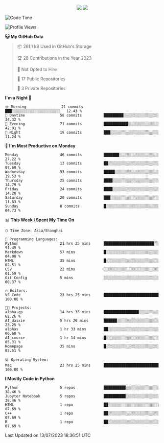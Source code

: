 <p align="center">
    <img src = "https://github-readme-stats.vercel.app/api?username=Zheng-Yi-git&show_icons=true&theme=yeblu&hide_border=true&count_private=true">
    <img src = "https://github-readme-stats.vercel.app/api/top-langs/?username=Zheng-Yi-git&hide=html,css&theme=yeblu&layout=compact&hide_border=true&count_private=true&langs_count=8">
</p>

<!--START_SECTION:waka-->
![Code Time](http://img.shields.io/badge/Code%20Time-547%20hrs%2041%20mins-blue)

![Profile Views](http://img.shields.io/badge/Profile%20Views-45-blue)

**🐱 My GitHub Data** 

> 📦 261.1 kB Used in GitHub's Storage 
 > 
> 🏆 28 Contributions in the Year 2023
 > 
> 🚫 Not Opted to Hire
 > 
> 📜 17 Public Repositories 
 > 
> 🔑 3 Private Repositories 
 > 
**I'm a Night 🦉** 

```text
🌞 Morning                21 commits          ███░░░░░░░░░░░░░░░░░░░░░░   12.43 % 
🌆 Daytime                58 commits          █████████░░░░░░░░░░░░░░░░   34.32 % 
🌃 Evening                71 commits          ███████████░░░░░░░░░░░░░░   42.01 % 
🌙 Night                  19 commits          ███░░░░░░░░░░░░░░░░░░░░░░   11.24 % 
```
📅 **I'm Most Productive on Monday** 

```text
Monday                   46 commits          ███████░░░░░░░░░░░░░░░░░░   27.22 % 
Tuesday                  13 commits          ██░░░░░░░░░░░░░░░░░░░░░░░   07.69 % 
Wednesday                33 commits          █████░░░░░░░░░░░░░░░░░░░░   19.53 % 
Thursday                 25 commits          ████░░░░░░░░░░░░░░░░░░░░░   14.79 % 
Friday                   24 commits          ████░░░░░░░░░░░░░░░░░░░░░   14.20 % 
Saturday                 20 commits          ███░░░░░░░░░░░░░░░░░░░░░░   11.83 % 
Sunday                   8 commits           █░░░░░░░░░░░░░░░░░░░░░░░░   04.73 % 
```


📊 **This Week I Spent My Time On** 

```text
🕑︎ Time Zone: Asia/Shanghai

💬 Programming Languages: 
Python                   21 hrs 25 mins      ███████████████████████░░   91.45 % 
Markdown                 57 mins             █░░░░░░░░░░░░░░░░░░░░░░░░   04.08 % 
HTML                     35 mins             █░░░░░░░░░░░░░░░░░░░░░░░░   02.51 % 
CSV                      22 mins             ░░░░░░░░░░░░░░░░░░░░░░░░░   01.59 % 
Git Config               5 mins              ░░░░░░░░░░░░░░░░░░░░░░░░░   00.37 % 

🔥 Editors: 
VS Code                  23 hrs 25 mins      █████████████████████████   100.00 % 

🐱‍💻 Projects: 
alpha-gp                 14 hrs 35 mins      ████████████████░░░░░░░░░   62.26 % 
AI_daixie                5 hrs 26 mins       ██████░░░░░░░░░░░░░░░░░░░   23.25 % 
alphas                   1 hr 33 mins        ██░░░░░░░░░░░░░░░░░░░░░░░   06.68 % 
AI_course                1 hr 14 mins        █░░░░░░░░░░░░░░░░░░░░░░░░   05.31 % 
Homepage                 35 mins             █░░░░░░░░░░░░░░░░░░░░░░░░   02.51 % 

💻 Operating System: 
Mac                      23 hrs 25 mins      █████████████████████████   100.00 % 
```

**I Mostly Code in Python** 

```text
Python                   5 repos             ██████████░░░░░░░░░░░░░░░   38.46 % 
Jupyter Notebook         5 repos             ██████████░░░░░░░░░░░░░░░   38.46 % 
HTML                     1 repo              ██░░░░░░░░░░░░░░░░░░░░░░░   07.69 % 
C++                      1 repo              ██░░░░░░░░░░░░░░░░░░░░░░░   07.69 % 
R                        1 repo              ██░░░░░░░░░░░░░░░░░░░░░░░   07.69 % 
```




 Last Updated on 13/07/2023 18:36:51 UTC
<!--END_SECTION:waka-->
